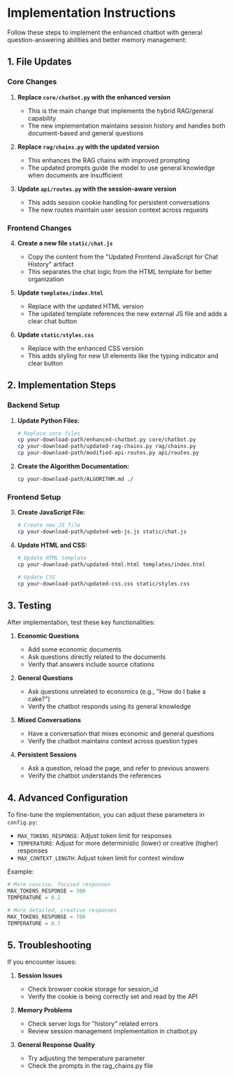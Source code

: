 # Implementation Instructions

Follow these steps to implement the enhanced chatbot with general question-answering abilities and better memory management:

## 1. File Updates

### Core Changes

1. **Replace `core/chatbot.py` with the enhanced version**
   - This is the main change that implements the hybrid RAG/general capability
   - The new implementation maintains session history and handles both document-based and general questions

2. **Replace `rag/chains.py` with the updated version**
   - This enhances the RAG chains with improved prompting
   - The updated prompts guide the model to use general knowledge when documents are insufficient

3. **Update `api/routes.py` with the session-aware version**
   - This adds session cookie handling for persistent conversations
   - The new routes maintain user session context across requests

### Frontend Changes

4. **Create a new file `static/chat.js`**
   - Copy the content from the "Updated Frontend JavaScript for Chat History" artifact
   - This separates the chat logic from the HTML template for better organization

5. **Update `templates/index.html`**
   - Replace with the updated HTML version
   - The updated template references the new external JS file and adds a clear chat button

6. **Update `static/styles.css`**
   - Replace with the enhanced CSS version
   - This adds styling for new UI elements like the typing indicator and clear button

## 2. Implementation Steps

### Backend Setup

1. **Update Python Files:**
   ```bash
   # Replace core files
   cp your-download-path/enhanced-chatbot.py core/chatbot.py
   cp your-download-path/updated-rag-chains.py rag/chains.py
   cp your-download-path/modified-api-routes.py api/routes.py
   ```

2. **Create the Algorithm Documentation:**
   ```bash
   cp your-download-path/ALGORITHM.md ./
   ```

### Frontend Setup

3. **Create JavaScript File:**
   ```bash
   # Create new JS file
   cp your-download-path/updated-web-js.js static/chat.js
   ```

4. **Update HTML and CSS:**
   ```bash
   # Update HTML template
   cp your-download-path/updated-html.html templates/index.html
   
   # Update CSS
   cp your-download-path/updated-css.css static/styles.css
   ```

## 3. Testing

After implementation, test these key functionalities:

1. **Economic Questions**
   - Add some economic documents
   - Ask questions directly related to the documents
   - Verify that answers include source citations

2. **General Questions**
   - Ask questions unrelated to economics (e.g., "How do I bake a cake?")
   - Verify the chatbot responds using its general knowledge

3. **Mixed Conversations**
   - Have a conversation that mixes economic and general questions
   - Verify the chatbot maintains context across question types

4. **Persistent Sessions**
   - Ask a question, reload the page, and refer to previous answers
   - Verify the chatbot understands the references

## 4. Advanced Configuration

To fine-tune the implementation, you can adjust these parameters in `config.py`:

- `MAX_TOKENS_RESPONSE`: Adjust token limit for responses
- `TEMPERATURE`: Adjust for more deterministic (lower) or creative (higher) responses
- `MAX_CONTEXT_LENGTH`: Adjust token limit for context window

Example:
```python
# More concise, focused responses
MAX_TOKENS_RESPONSE = 300
TEMPERATURE = 0.2

# More detailed, creative responses
MAX_TOKENS_RESPONSE = 700
TEMPERATURE = 0.7
```

## 5. Troubleshooting

If you encounter issues:

1. **Session Issues**
   - Check browser cookie storage for session_id
   - Verify the cookie is being correctly set and read by the API

2. **Memory Problems**
   - Check server logs for "history" related errors
   - Review session management implementation in chatbot.py

3. **General Response Quality**
   - Try adjusting the temperature parameter
   - Check the prompts in the rag_chains.py file
